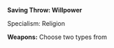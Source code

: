 **Saving Throw: Willpower**

Specialism: Religion

**Weapons:** Choose two types from [](https://www.notion.so/13ecf6e332f04a1fb10e04572474d395?pvs=21) 